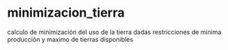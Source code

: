 # minimizacion_tierra
calculo de minimización del uso de la tierra dadas restricciones de minima producción y maximo de tierras disponibles
